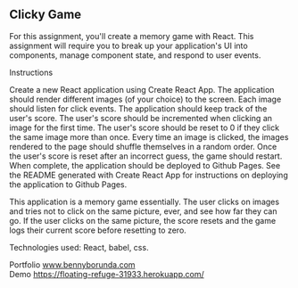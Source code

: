 ## Clicky Game

For this assignment, you'll create a memory game with React. This assignment will require you to break up your application's UI into components, manage component state, and respond to user events.

Instructions

Create a new React application using Create React App.
The application should render different images (of your choice) to the screen. Each image should listen for click events.
The application should keep track of the user's score. The user's score should be incremented when clicking an image for the first time. The user's score should be reset to 0 if they click the same image more than once.
Every time an image is clicked, the images rendered to the page should shuffle themselves in a random order.
Once the user's score is reset after an incorrect guess, the game should restart.
When complete, the application should be deployed to Github Pages. See the README generated with Create React App for instructions on deploying the application to Github Pages.

This application is a memory game essentially.  The user clicks on images and tries not to click on the same picture, ever, and see how far they can go. If the user clicks on the same picture, the score resets and the game logs their current score before resetting to zero.

Technologies used: React, babel, css.

Portfolio www.bennyborunda.com <br>
Demo https://floating-refuge-31933.herokuapp.com/

